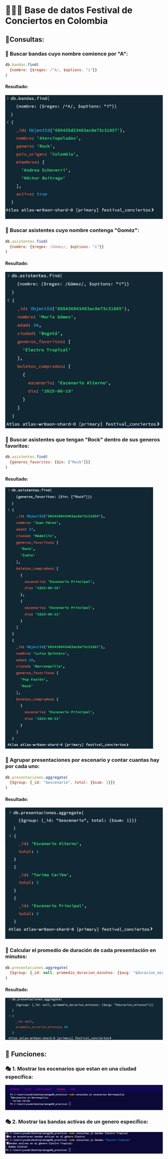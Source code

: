 # 🎤👨‍🎤 Base de datos Festival de Conciertos en Colombia

## 🍃Consultas:

### 📑 Buscar bandas cuyo nombre comience por "A":
```js
db.bandas.find(
  {nombre: {$regex: /^A/, $options: "i"}}
)

```
#### Resultado:
![evidencia](evidencias/Captura%20de%20pantalla%202025-06-19%20111955.png)


### 📑 Buscar asistentes cuyo nombre contenga "Goméz":
```js
db.asistentes.find(
  {nombre: {$regex: /Gómez/, $options: "i"}}
)

```
#### Resultado:
![evidencia](evidencias/Captura%20de%20pantalla%202025-06-19%20112459.png)


### 📑 Buscar asistentes que tengan "Rock" dentro de sus generos favoritos:
```js
db.asistentes.find(
  {generos_favoritos: {$in: ["Rock"]}}
)

```
#### Resultado:
![evidencia](evidencias/Captura%20de%20pantalla%202025-06-19%20113815.png)


### 📑 Agrupar presentaciones por escenario y contar cuantas hay por cada uno:
```js
db.presentaciones.aggregate(
  {$group: {_id: "$escenario", total: {$sum: 1}}}
)

```
#### Resultado:
![evidencia](evidencias/Captura%20de%20pantalla%202025-06-19%20114530.png)


### 📑 Calcular el promedio de duración de cada presemtación en minutos:
```js
db.presentaciones.aggregate(
  {$group: {_id: null, promedio_duracion_minutos: {$avg: "$duracion_minutos"}}}
)

```
#### Resultado:
![evidencia](evidencias/Captura%20de%20pantalla%202025-06-19%20120105.png)




## 📡 Funciones:

### 🎭 1. Mostrar los escenarios que estan en una ciudad especifica:
![evidencia](evidencias/Captura%20de%20pantalla%202025-06-19%20163844.png)

### 🎭 2. Mostrar las bandas activas de un genero especifico:
![evidencia](evidencias/Captura%20de%20pantalla%202025-06-19%20164308.png)